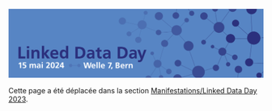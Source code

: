 ![Linked Data Day, 09.03.2023, Welle 7, Bern](/static/img/linked-data-day-2024-fr.png)

Cette page a été déplacée dans la section [Manifestations/Linked Data Day 2023](/events/linked-data-day-2023/?lang=fr).

